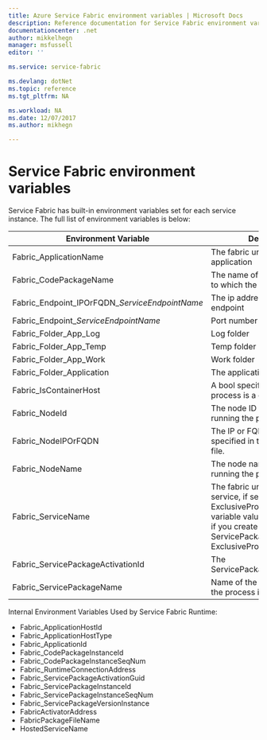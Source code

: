 ```yaml
---
title: Azure Service Fabric environment variables | Microsoft Docs
description: Reference documentation for Service Fabric environment variables
documentationcenter: .net
author: mikkelhegn
manager: msfussell
editor: ''

ms.service: service-fabric

ms.devlang: dotNet
ms.topic: reference
ms.tgt_pltfrm: NA

ms.workload: NA
ms.date: 12/07/2017
ms.author: mikhegn

---
```

# Service Fabric environment variables

Service Fabric has built-in environment variables set for each service instance. The full list of environment variables is below:

| Environment Variable                         | Description                                                            | Example                                                              |
|----------------------------------------------|------------------------------------------------------------------------|----------------------------------------------------------------------|
| Fabric_ApplicationName                       | The fabric uri name of the application                                 | fabric:/MyApplication                                                |
| Fabric_CodePackageName                       | The name of the code package to which the process belongs              | Code                                                                 |
| Fabric_Endpoint\_IPOrFQDN\_*ServiceEndpointName*     | The ip address or FQDN of the endpoint                                 | 10.0.0.1                                                     |
| Fabric\_Endpoint\_*ServiceEndpointName*              | Port number for the endpoint                                  | 8234                                                                 |
| Fabric_Folder_App_Log                        | Log folder                                                             | C:\\\\Data\\\\_App\\\\_Node_0\\\\MyApplicationType_App12\\\\log      |
| Fabric_Folder_App_Temp                       | Temp folder                                                            | C:\\\\Data\\\\_App\\\\_Node_0\\\\MyApplicationType_App12\\\\temp     |
| Fabric_Folder_App_Work                       | Work folder                                                            | C:\\\\Data\\\\_App\\\\_Node_0\\\\MyApplicationType_App12\\\\work     |
| Fabric_Folder_Application                    | The applications home folder                                           | C:\\\\Data\\\\_App\\\\_Node_0\\\\MyApplicationType_App12             |
| Fabric_IsContainerHost                       | A bool specifying whether the process is a container                   | false                                                                |
| Fabric_NodeId                                | The node ID of the node running the process                            | bf865279ba277deb864a976fbf4c200e                                     |
| Fabric_NodeIPOrFQDN                          | The IP or FQDN of the node, as specified in the cluster manifest file. | localhost or 10.0.0.1                                                |
| Fabric_NodeName                              | The node name of the node running the process                          | _Node_0                                                              |
| Fabric_ServiceName                           | The fabric uri name of the service, if service is hosted in ExclusiveProcess mode. This variable value is only available if you create the service with ServicePackageActivationMode ExclusiveProcess.  | fabric:/MyApplication/MyService                                               |
| Fabric_ServicePackageActivationId            | The ServicePackageActivationId                                         | A GUID                                                               |
| Fabric_ServicePackageName                    | Name of the service package the process is part of                     | Web1Pkg                                                              |

Internal Environment Variables Used by Service Fabric Runtime:

- Fabric_ApplicationHostId
- Fabric_ApplicationHostType
- Fabric_ApplicationId
- Fabric_CodePackageInstanceId
- Fabric_CodePackageInstanceSeqNum
- Fabric_RuntimeConnectionAddress
- Fabric_ServicePackageActivationGuid
- Fabric_ServicePackageInstanceId
- Fabric_ServicePackageInstanceSeqNum
- Fabric_ServicePackageVersionInstance
- FabricActivatorAddress
- FabricPackageFileName
- HostedServiceName
